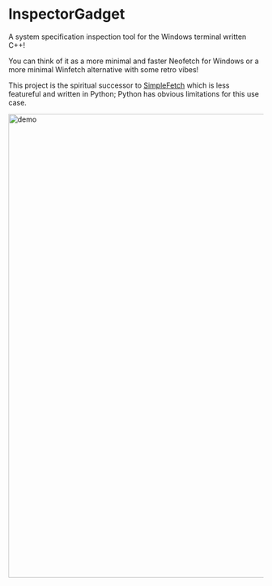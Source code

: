 # InspectorGadget

A system specification inspection tool for the Windows terminal written C++!

You can think of it as a more minimal and faster Neofetch for Windows or a more minimal Winfetch alternative with some retro vibes!

This project is the spiritual successor to [SimpleFetch](https://github.com/V0idMatr1x/SimpleFetch) which is less featureful and written in Python; Python has obvious limitations for this use case.

<img width="914" alt="demo" src="https://user-images.githubusercontent.com/88049272/217198752-a62ef548-29e9-4fc2-ad81-48f1a069dd48.png">
